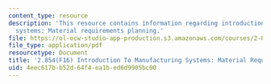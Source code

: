```yaml
---
content_type: resource
description: 'This resource contains information regarding introduction to manufacturing
  systems: Material requirements planning.'
file: https://ol-ocw-studio-app-production.s3.amazonaws.com/courses/2-854-introduction-to-manufacturing-systems-fall-2016/4eec617bb52d64f4ea1bed6d9905bc00_MIT2_854F16_MatrialRequire.pdf
file_type: application/pdf
resourcetype: Document
title: '2.854(F16) Introduction To Manufacturing Systems: Material Requirements Planning'
uid: 4eec617b-b52d-64f4-ea1b-ed6d9905bc00
---
```

